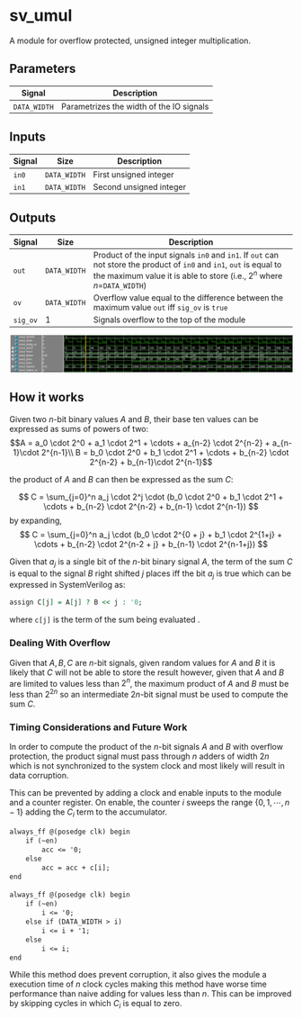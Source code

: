 # sv_umul
A module for overflow protected, unsigned integer multiplication.

## Parameters

|Signal    | Description                             |
|----------|-----------------------------------------|
|`DATA_WIDTH`|Parametrizes the width of the IO signals| 

## Inputs

|Signal | Size      |Description            |
|-------|-----------|-----------------------|
|`in0`  |`DATA_WIDTH`|First unsigned integer |
|`in1`  |`DATA_WIDTH`|Second unsigned integer|

## Outputs

|Signal  |Size      |Description            |
|--------|----------|-----------------------|
|`out`   |`DATA_WIDTH`|Product of the input signals `in0` and `in1`. If `out` can not store the product of `in0` and `in1`, `out` is equal to the maximum value it is able to store (i.e., $2^n$ where $n=$`DATA_WIDTH`)|
|`ov`    |`DATA_WIDTH`|Overflow value equal to the difference between the maximum value `out` iff `sig_ov` is `true`           |
|`sig_ov`|1           |Signals overflow to the top of the module|

![waveform](doc/wave.png)

## How it works

Given two $n$-bit binary values $A$ and $B$, their base ten values can be expressed as sums of powers of two:
$$A = a_0 \cdot 2^0 + a_1 \cdot 2^1 + \cdots + a_{n-2} \cdot 2^{n-2} + a_{n-1}\cdot 2^{n-1}\\
B = b_0 \cdot 2^0 + b_1 \cdot 2^1 + \cdots + b_{n-2} \cdot 2^{n-2} + b_{n-1}\cdot 2^{n-1}$$

the product of $A$ and $B$ can then be expressed as the sum $C$:

$$
    C = \sum_{j=0}^n a_j \cdot 2^j \cdot (b_0 \cdot 2^0 + b_1 \cdot 2^1 + \cdots + b_{n-2} \cdot 2^{n-2} + b_{n-1} \cdot 2^{n-1})
$$
by expanding,
$$
    C = \sum_{j=0}^n a_j \cdot (b_0 \cdot 2^{0 + j} + b_1 \cdot 2^{1+j} + \cdots + b_{n-2} \cdot 2^{n-2 + j} + b_{n-1} \cdot 2^{n-1+j})
$$

Given that $a_j$ is a single bit of the $n$-bit binary signal $A$, the term of the sum $C$ is equal to the signal $B$ right shifted $j$ places iff the bit $a_j$ is true which can be expressed in SystemVerilog as:

```vhdl
assign C[j] = A[j] ? B << j : '0;
```

where `c[j]` is the term of the sum being evaluated .
### Dealing With Overflow

Given that $A,B,C$ are $n$-bit signals, given random values for $A$ and $B$ it is likely that $C$ will not be able to store the result however, given that $A$ and $B$ are limited to values less than $2^n$, the maximum product of $A$ and $B$ must be less than $2^{2n}$ so an intermediate $2n$-bit signal must be used to compute the sum $C$.

### Timing Considerations and Future Work

In order to compute the product of the $n$-bit signals $A$ and $B$ with overflow protection, the product signal must pass through $n$ adders of width $2n$ which is not synchronized to the system clock and most likely will result in data corruption.

This can be prevented by adding a clock and enable inputs to the module and a counter register. On enable, the counter $i$ sweeps the range $\{0,1,\cdots,n-1\}$ adding the $C_i$ term to the accumulator.

```
always_ff @(posedge clk) begin
    if (~en)
        acc <= '0;
    else
        acc = acc + c[i];
end

always_ff @(posedge clk) begin
    if (~en)
        i <= '0;
    else if (DATA_WIDTH > i)
        i <= i + '1;
    else
        i <= i;
end
```

While this method does prevent corruption, it also gives the module a execution time of $n$ clock cycles making this method have worse time performance than naive adding for values less than $n$. This can be improved by skipping cycles in which $C_i$ is equal to zero.



